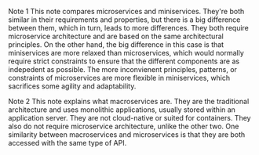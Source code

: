 Note 1
This note compares microservices and miniservices. They're both similar in their requirements and properties, but there is a big difference between them, which in turn, leads to more differences. They both require microservice architecture and are based on the same architectural principles. On the other hand, the big difference in this case is that miniservices are more relaxed than microservices, which would normally require strict constraints to ensure that the different components are as indepedent as possible. The more inconvienent principles, patterns, or constraints of microservices are more flexible in miniservices, which sacrifices some agility and adaptability. 

Note 2
This note explains what macroservices are. They are the traditional architecture and uses monolithic applications, usually stored within an application server. They are not cloud-native or suited for containers. They also do not require microservice architecture, unlike the other two. One similarity between macroservices and microservices is that they are both accessed with the same type of API.
